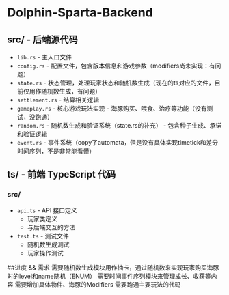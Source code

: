 # Dolphin-Sparta-Backend

## src/ - 后端源代码
- `lib.rs` - 主入口文件
- `config.rs` - 配置文件，包含版本信息和游戏参数（modifiers尚未实现：有问题）
- `state.rs` - 状态管理，处理玩家状态和随机数生成（现在的ts对应的文件，目前仅用作随机数生成，有问题）
- `settlement.rs` - 结算相关逻辑
- `gameplay.rs` - 核心游戏玩法实现 - 海豚购买、喂食、治疗等功能（没有测试，没跑通）
- `random.rs` - 随机数生成和验证系统（state.rs的补充）  - 包含种子生成、承诺和验证逻辑
- `event.rs` - 事件系统（copy了automata，但是没有具体实现timetick和差分时间序列，不是非常能看懂）

## ts/ - 前端 TypeScript 代码
### src/
- `api.ts` - API 接口定义
  - 玩家类定义
  - 与后端交互的方法
- `test.ts` - 测试文件
  - 随机数生成测试
  - 玩家操作测试

##进度 && 需求
需要随机数生成模块用作抽卡，通过随机数来实现玩家购买海豚时的level和name随机（ENUM）
需要时间事件序列模块来管理成长、收获等内容
需要增加具体物件、海豚的Modifiers
需要跑通主要玩法的代码
